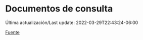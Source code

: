 # Documentos de consulta

Última actualización/Last update: 2022-03-29T22:43:24-06:00

 [Fuente](https://coronavirus.gob.mx/documentos-de-consulta/)
